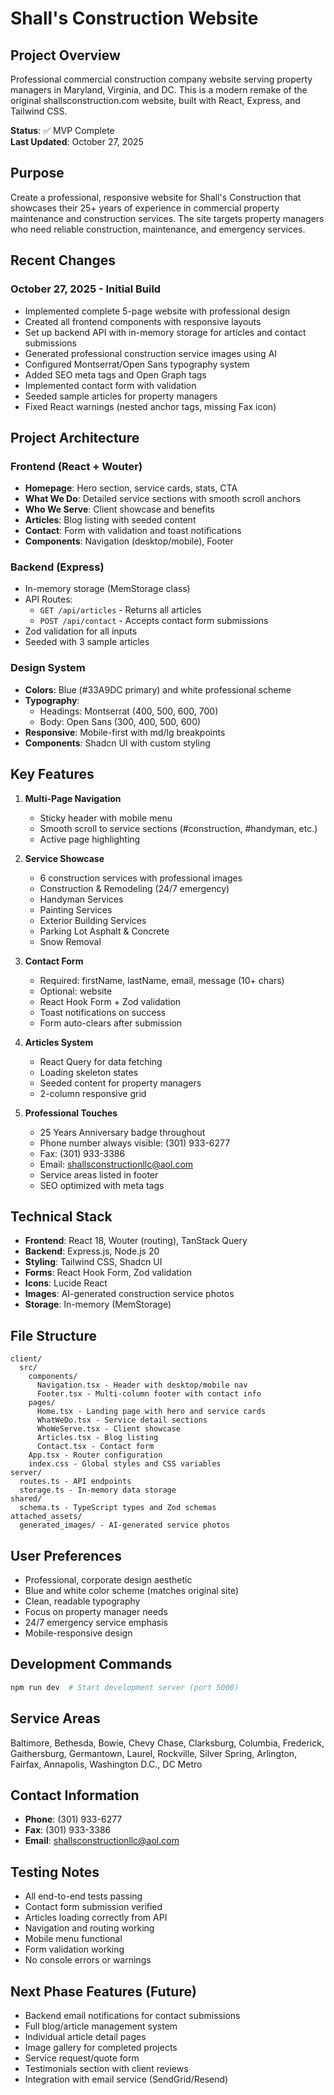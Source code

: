 # Shall's Construction Website

## Project Overview

Professional commercial construction company website serving property managers in Maryland, Virginia, and DC. This is a modern remake of the original shallsconstruction.com website, built with React, Express, and Tailwind CSS.

**Status**: ✅ MVP Complete  
**Last Updated**: October 27, 2025

## Purpose

Create a professional, responsive website for Shall's Construction that showcases their 25+ years of experience in commercial property maintenance and construction services. The site targets property managers who need reliable construction, maintenance, and emergency services.

## Recent Changes

### October 27, 2025 - Initial Build
- Implemented complete 5-page website with professional design
- Created all frontend components with responsive layouts
- Set up backend API with in-memory storage for articles and contact submissions
- Generated professional construction service images using AI
- Configured Montserrat/Open Sans typography system
- Added SEO meta tags and Open Graph tags
- Implemented contact form with validation
- Seeded sample articles for property managers
- Fixed React warnings (nested anchor tags, missing Fax icon)

## Project Architecture

### Frontend (React + Wouter)
- **Homepage**: Hero section, service cards, stats, CTA
- **What We Do**: Detailed service sections with smooth scroll anchors
- **Who We Serve**: Client showcase and benefits
- **Articles**: Blog listing with seeded content
- **Contact**: Form with validation and toast notifications
- **Components**: Navigation (desktop/mobile), Footer

### Backend (Express)
- In-memory storage (MemStorage class)
- API Routes:
  - `GET /api/articles` - Returns all articles
  - `POST /api/contact` - Accepts contact form submissions
- Zod validation for all inputs
- Seeded with 3 sample articles

### Design System
- **Colors**: Blue (#33A9DC primary) and white professional scheme
- **Typography**: 
  - Headings: Montserrat (400, 500, 600, 700)
  - Body: Open Sans (300, 400, 500, 600)
- **Responsive**: Mobile-first with md/lg breakpoints
- **Components**: Shadcn UI with custom styling

## Key Features

1. **Multi-Page Navigation**
   - Sticky header with mobile menu
   - Smooth scroll to service sections (#construction, #handyman, etc.)
   - Active page highlighting

2. **Service Showcase**
   - 6 construction services with professional images
   - Construction & Remodeling (24/7 emergency)
   - Handyman Services
   - Painting Services
   - Exterior Building Services
   - Parking Lot Asphalt & Concrete
   - Snow Removal

3. **Contact Form**
   - Required: firstName, lastName, email, message (10+ chars)
   - Optional: website
   - React Hook Form + Zod validation
   - Toast notifications on success
   - Form auto-clears after submission

4. **Articles System**
   - React Query for data fetching
   - Loading skeleton states
   - Seeded content for property managers
   - 2-column responsive grid

5. **Professional Touches**
   - 25 Years Anniversary badge throughout
   - Phone number always visible: (301) 933-6277
   - Fax: (301) 933-3386
   - Email: shallsconstructionllc@aol.com
   - Service areas listed in footer
   - SEO optimized with meta tags

## Technical Stack

- **Frontend**: React 18, Wouter (routing), TanStack Query
- **Backend**: Express.js, Node.js 20
- **Styling**: Tailwind CSS, Shadcn UI
- **Forms**: React Hook Form, Zod validation
- **Icons**: Lucide React
- **Images**: AI-generated construction service photos
- **Storage**: In-memory (MemStorage)

## File Structure

```
client/
  src/
    components/
      Navigation.tsx - Header with desktop/mobile nav
      Footer.tsx - Multi-column footer with contact info
    pages/
      Home.tsx - Landing page with hero and service cards
      WhatWeDo.tsx - Service detail sections
      WhoWeServe.tsx - Client showcase
      Articles.tsx - Blog listing
      Contact.tsx - Contact form
    App.tsx - Router configuration
    index.css - Global styles and CSS variables
server/
  routes.ts - API endpoints
  storage.ts - In-memory data storage
shared/
  schema.ts - TypeScript types and Zod schemas
attached_assets/
  generated_images/ - AI-generated service photos
```

## User Preferences

- Professional, corporate design aesthetic
- Blue and white color scheme (matches original site)
- Clean, readable typography
- Focus on property manager needs
- 24/7 emergency service emphasis
- Mobile-responsive design

## Development Commands

```bash
npm run dev  # Start development server (port 5000)
```

## Service Areas

Baltimore, Bethesda, Bowie, Chevy Chase, Clarksburg, Columbia, Frederick, Gaithersburg, Germantown, Laurel, Rockville, Silver Spring, Arlington, Fairfax, Annapolis, Washington D.C., DC Metro

## Contact Information

- **Phone**: (301) 933-6277
- **Fax**: (301) 933-3386
- **Email**: shallsconstructionllc@aol.com

## Testing Notes

- All end-to-end tests passing
- Contact form submission verified
- Articles loading correctly from API
- Navigation and routing working
- Mobile menu functional
- Form validation working
- No console errors or warnings

## Next Phase Features (Future)

- Backend email notifications for contact submissions
- Full blog/article management system
- Individual article detail pages
- Image gallery for completed projects
- Service request/quote form
- Testimonials section with client reviews
- Integration with email service (SendGrid/Resend)
